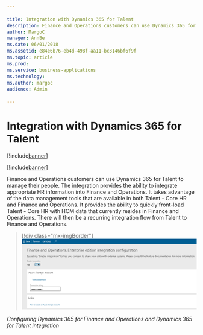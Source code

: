 ```yaml
---

title: Integration with Dynamics 365 for Talent
description: Finance and Operations customers can use Dynamics 365 for Talent to manage their people.
author: MargoC
manager: AnnBe
ms.date: 06/01/2018
ms.assetid: e84e6b76-eb4d-498f-aa11-bc3146bf6f9f
ms.topic: article
ms.prod: 
ms.service: business-applications
ms.technology: 
ms.author: margoc
audience: Admin

---
```

#  Integration with Dynamics 365 for Talent

[!include[banner](../../includes/banner.md)]

[!include[banner](../../includes/public-preview.md)]

Finance and Operations customers can use Dynamics 365 for Talent to manage their
people. The integration provides the ability to integrate appropriate HR
information into Finance and Operations. It takes advantage of the data
management tools that are available in both Talent - Core HR and Finance and
Operations. It provides the ability to quickly front-load Talent - Core HR with
HCM data that currently resides in Finance and Operations. There will then be a
recurring integration flow from Talent to Finance and Operations.

> [!div class="mx-imgBorder"] 
> ![A screenshot showing how to configure Finance and Operations and Talent integration](media/integration-dynamics365-talent-public-preview-1.PNG "A screenshot showing how to configure Finance and Operations and Talent integration")
<!-- FO_talent-integration-A.PNG -->


*Configuring Dynamics 365 for Finance and Operations and Dynamics 365 for Talent
integration*
